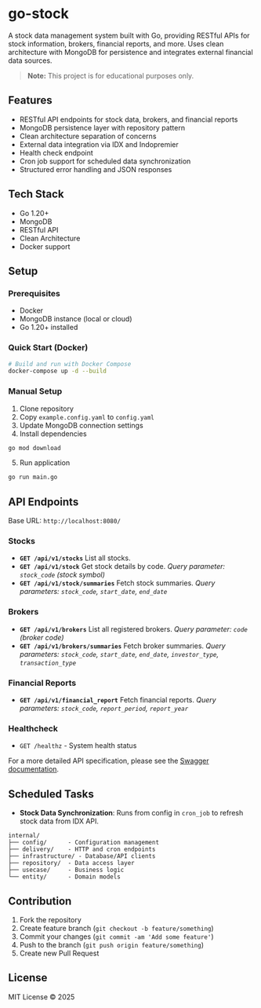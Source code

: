 # go-stock

A stock data management system built with Go, providing RESTful APIs for stock information, brokers, financial reports, and more. Uses clean architecture with MongoDB for persistence and integrates external financial data sources.

> **Note:** This project is for educational purposes only.

## Features
- RESTful API endpoints for stock data, brokers, and financial reports
- MongoDB persistence layer with repository pattern
- Clean architecture separation of concerns
- External data integration via IDX and Indopremier 
- Health check endpoint
- Cron job support for scheduled data synchronization
- Structured error handling and JSON responses

## Tech Stack
- Go 1.20+
- MongoDB
- RESTful API 
- Clean Architecture
- Docker support

## Setup

### Prerequisites
- Docker
- MongoDB instance (local or cloud)
- Go 1.20+ installed

### Quick Start (Docker)
```bash
# Build and run with Docker Compose
docker-compose up -d --build
```

### Manual Setup
1. Clone repository
2. Copy `example.config.yaml` to `config.yaml`
3. Update MongoDB connection settings
4. Install dependencies
```bash
go mod download
```
5. Run application
```bash
go run main.go
```

## API Endpoints
Base URL: `http://localhost:8080/`

### Stocks
- **`GET /api/v1/stocks`**
  List all stocks.
- **`GET /api/v1/stock`**
  Get stock details by code.
  _Query parameter: `stock_code` (stock symbol)_
- **`GET /api/v1/stock/summaries`**
  Fetch stock summaries.
  _Query parameters: `stock_code`, `start_date`, `end_date`_

### Brokers
- **`GET /api/v1/brokers`**
  List all registered brokers.
  _Query parameter: `code` (broker code)_
- **`GET /api/v1/brokers/summaries`**
  Fetch broker summaries.
  _Query parameters: `stock_code`, `start_date`, `end_date`, `investor_type`, `transaction_type`_

### Financial Reports
- **`GET /api/v1/financial_report`**
  Fetch financial reports.
  _Query parameters: `stock_code`, `report_period`, `report_year`_

### Healthcheck
- `GET /healthz` - System health status

For a more detailed API specification, please see the [Swagger documentation](http://localhost:8080/swagger/index.html).

## Scheduled Tasks
- **Stock Data Synchronization**: Runs from config in `cron_job` to refresh stock data from IDX API.

```
internal/
├── config/      - Configuration management
├── delivery/    - HTTP and cron endpoints
├── infrastructure/ - Database/API clients
├── repository/  - Data access layer
├── usecase/     - Business logic
└── entity/      - Domain models
```

## Contribution
1. Fork the repository
2. Create feature branch (`git checkout -b feature/something`)
3. Commit your changes (`git commit -am 'Add some feature'`)
4. Push to the branch (`git push origin feature/something`)
5. Create new Pull Request

## License
MIT License © 2025
